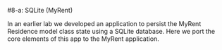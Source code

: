 #8-a: SQLite (MyRent)

In an earlier lab we developed an application to persist the MyRent Residence model class state using a SQLite database. Here we port the core elements of this app to the MyRent application.

